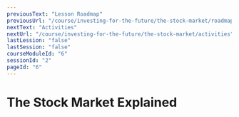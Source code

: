 ```yaml
---
previousText: "Lesson Roadmap"
previousUrl: "/course/investing-for-the-future/the-stock-market/roadmap"
nextText: "Activities"
nextUrl: "/course/investing-for-the-future/the-stock-market/activities"
lastLession: "false"
lastSession: "false"
courseModuleId: "6"
sessionId: "2"
pageId: "6"
---
```



# The Stock Market Explained
<sparkle-youtube src="https://www.youtube.com/watch?v=ZCFkWDdmXG8"></sparkle-youtube>

